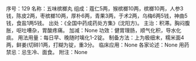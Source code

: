 序号：129
名称：五味槟榔丸
组成：蔻仁5两，猴槟榔10两，槟榔10两，人参3钱，陈皮2两，枣槟榔10两，厚朴6两，青果3两，于术2两，乌梅6两5钱，神曲5钱，食盐1两5钱。
出处：《全国中药成药处方集》(沈阳方)。
主治：积滞。胸闷腹胀，呕吐嘈杂，胃酸疼痛。
加减：None
功效：健胃理肠，顺气化积，导水化痰。
用法用量：每日早、晚随时噙化1-2锭。
制备方法：上为极细末，糯米面4两，鲜姜(切碎)1两，打糊为锭，重3分。
临床应用：None
各家论述：None
用药禁忌：忌生冷、面食。
附注：None
